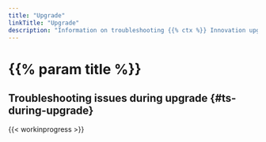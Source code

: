```yaml
---
title: "Upgrade"
linkTitle: "Upgrade"
description: "Information on troubleshooting {{% ctx %}} Innovation upgrades."
---
```


# {{% param title %}}

## Troubleshooting issues during upgrade {#ts-during-upgrade}

{{< workinprogress >}}
